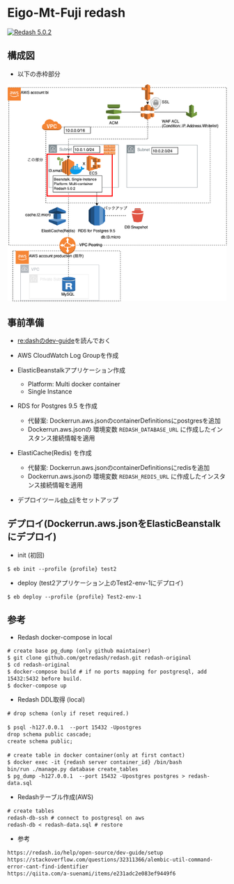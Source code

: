 # Eigo-Mt-Fuji redash

[![Redash 5.0.2](https://img.shields.io/badge/redash-v5.0.2-ff7964.svg)](https://github.com/getredash/redash)

## 構成図
* 以下の赤枠部分

![re:dash architecture](./docs/redash.png)

## 事前準備
* [re:dashのdev-guide](https://redash.io/help/open-source/dev-guide/setup)を読んでおく

* AWS CloudWatch Log Groupを作成
* ElasticBeanstalkアプリケーション作成
  * Platform: Multi docker container
  * Single Instance 
* RDS for Postgres 9.5 を作成
  * 代替案: Dockerrun.aws.jsonのcontainerDefinitionsにpostgresを追加
  * Dockerrun.aws.jsonの 環境変数 `REDASH_DATABASE_URL` に作成したインスタンス接続情報を適用

* ElastiCache(Redis) を作成
  * 代替案: Dockerrun.aws.jsonのcontainerDefinitionsにredisを追加
  * Dockerrun.aws.jsonの 環境変数 `REDASH_REDIS_URL` に作成したインスタンス接続情報を適用

* デプロイツール[eb cli](https://docs.aws.amazon.com/ja_jp/elasticbeanstalk/latest/dg/eb-cli3-install-osx.html)をセットアップ

## デプロイ(Dockerrun.aws.jsonをElasticBeanstalkにデプロイ)

* init (初回) 

```
$ eb init --profile {profile} test2
```

* deploy (test2アプリケーション上のTest2-env-1にデプロイ)

```
$ eb deploy --profile {profile} Test2-env-1
```

## 参考

* Redash docker-compose in local

```
# create base pg_dump (only github maintainer)
$ git clone github.com/getredash/redash.git redash-original
$ cd redash-original
$ docker-compose build # if no ports mapping for postgresql, add 15432:5432 before build.
$ docker-compose up
```

* Redash DDL取得 (local)

```
# drop schema (only if reset required.)

$ psql -h127.0.0.1  --port 15432 -Upostgres 
drop schema public cascade;
create schema public;

# create table in docker container(only at first contact)
$ docker exec -it {redash server container_id} /bin/bash
bin/run ./manage.py database create_tables
$ pg_dump -h127.0.0.1  --port 15432 -Upostgres postgres > redash-data.sql
```

* Redashテーブル作成(AWS)

```
# create tables
redash-db-ssh # connect to postgresql on aws
redash-db < redash-data.sql # restore
```

* 参考

```
https://redash.io/help/open-source/dev-guide/setup
https://stackoverflow.com/questions/32311366/alembic-util-command-error-cant-find-identifier
https://qiita.com/a-suenami/items/e231adc2e083ef9449f6
```
